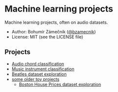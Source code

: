 # Machine learning projects

Machine learning projects, often on audio datasets.

- Author: Bohumír Zámečník ([@bzamecnik](http://twitter.com/bzamecnik))
- License: MIT (see the LICENSE file)

## Projects

- [Audio chord classification](chord-recognition/)
- [Music instrument classification](instrument-classification/)
- [Beatles dataset exploration](beatles/)
- [some older toy projects](ml-playground/)
  - [Boston House Prices dataset exploration](ml-playground/boston_dataset_exploration/)
